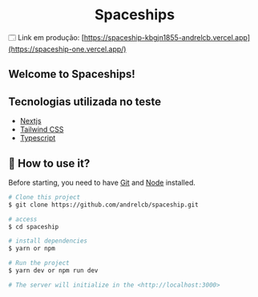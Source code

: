 <h1 align="center"> Spaceships </h1>

🗔 Link em produção: [https://spaceship-kbgjn1855-andrelcb.vercel.app](https://spaceship-one.vercel.app/)

## Welcome to Spaceships!


## Tecnologias utilizada no teste
- [Nextjs](https://nextjs.org/)
- [Tailwind CSS](https://tailwindcss.com/)
- [Typescript](https://www.typescriptlang.org/)


## :closed_book: How to use it?

Before starting, you need to have [Git](https://git-scm.com) and [Node](https://nodejs.org/en/) installed.

```bash
# Clone this project
$ git clone https://github.com/andrelcb/spaceship.git

# access
$ cd spaceship

# install dependencies
$ yarn or npm

# Run the project
$ yarn dev or npm run dev

# The server will initialize in the <http://localhost:3000>
```
